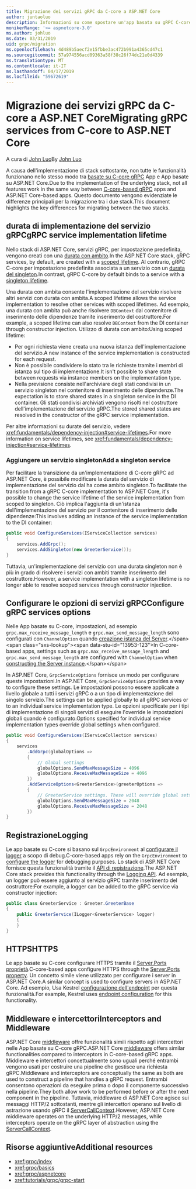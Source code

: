 ```yaml
---
title: Migrazione dei servizi gRPC da C-core a ASP.NET Core
author: juntaoluo
description: Informazioni su come spostare un'app basata su gRPC C-core esistente per l'esecuzione all'inizio dello stack di ASP.NET Core.
monikerRange: '>= aspnetcore-3.0'
ms.author: johluo
ms.date: 03/31/2019
uid: grpc/migration
ms.openlocfilehash: 4d489b5aecf2e15fbbe3ac472b991a4365cd47c1
ms.sourcegitcommit: 57a974556acd09363a58f38c26f74dc21e0d4339
ms.translationtype: MT
ms.contentlocale: it-IT
ms.lasthandoff: 04/17/2019
ms.locfileid: "59672619"
---
```

# <a name="migrating-grpc-services-from-c-core-to-aspnet-core"></a><span data-ttu-id="13953-103">Migrazione dei servizi gRPC da C-core a ASP.NET Core</span><span class="sxs-lookup"><span data-stu-id="13953-103">Migrating gRPC services from C-core to ASP.NET Core</span></span>

<span data-ttu-id="13953-104">A cura di [John Luo](https://github.com/juntaoluo)</span><span class="sxs-lookup"><span data-stu-id="13953-104">By [John Luo](https://github.com/juntaoluo)</span></span>

<span data-ttu-id="13953-105">A causa dell'implementazione di stack sottostante, non tutte le funzionalità funzionano nello stesso modo tra [basate su C-core gRPC](https://grpc.io/blog/grpc-stacks) App e App basate su ASP.NET Core.</span><span class="sxs-lookup"><span data-stu-id="13953-105">Due to the implementation of the underlying stack, not all features work in the same way between [C-core-based gRPC](https://grpc.io/blog/grpc-stacks) apps and ASP.NET Core-based apps.</span></span> <span data-ttu-id="13953-106">Questo documento vengono evidenziate le differenze principali per la migrazione tra i due stack.</span><span class="sxs-lookup"><span data-stu-id="13953-106">This document highlights the key differences for migrating between the two stacks.</span></span>

## <a name="grpc-service-implementation-lifetime"></a><span data-ttu-id="13953-107">durata di implementazione del servizio gRPC</span><span class="sxs-lookup"><span data-stu-id="13953-107">gRPC service implementation lifetime</span></span>

<span data-ttu-id="13953-108">Nello stack di ASP.NET Core, servizi gRPC, per impostazione predefinita, vengono creati con una [durata con ambito](xref:fundamentals/dependency-injection#service-lifetimes).</span><span class="sxs-lookup"><span data-stu-id="13953-108">In the ASP.NET Core stack, gRPC services, by default, are created with a [scoped lifetime](xref:fundamentals/dependency-injection#service-lifetimes).</span></span> <span data-ttu-id="13953-109">Al contrario, gRPC C-core per impostazione predefinita associata a un servizio con un [durata del singleton](xref:fundamentals/dependency-injection#service-lifetimes).</span><span class="sxs-lookup"><span data-stu-id="13953-109">In contrast, gRPC C-core by default binds to a service with a [singleton lifetime](xref:fundamentals/dependency-injection#service-lifetimes).</span></span>

<span data-ttu-id="13953-110">Una durata con ambita consente l'implementazione del servizio risolvere altri servizi con durata con ambita.</span><span class="sxs-lookup"><span data-stu-id="13953-110">A scoped lifetime allows the service implementation to resolve other services with scoped lifetimes.</span></span> <span data-ttu-id="13953-111">Ad esempio, una durata con ambita può anche risolvere `DBContext` dal contenitore di inserimento delle dipendenze tramite inserimento del costruttore.</span><span class="sxs-lookup"><span data-stu-id="13953-111">For example, a scoped lifetime can also resolve `DBContext` from the DI container through constructor injection.</span></span> <span data-ttu-id="13953-112">Utilizzo di durata con ambito:</span><span class="sxs-lookup"><span data-stu-id="13953-112">Using scoped lifetime:</span></span>

* <span data-ttu-id="13953-113">Per ogni richiesta viene creata una nuova istanza dell'implementazione del servizio.</span><span class="sxs-lookup"><span data-stu-id="13953-113">A new instance of the service implementation is constructed for each request.</span></span>
* <span data-ttu-id="13953-114">Non è possibile condividere lo stato tra le richieste tramite i membri di istanza sul tipo di implementazione.</span><span class="sxs-lookup"><span data-stu-id="13953-114">It isn't possible to share state between requests via instance members on the implementation type.</span></span>
* <span data-ttu-id="13953-115">Nella previsione consiste nell'archiviare degli stati condivisi in un servizio singleton nel contenitore di inserimento delle dipendenze.</span><span class="sxs-lookup"><span data-stu-id="13953-115">The expectation is to store shared states in a singleton service in the DI container.</span></span> <span data-ttu-id="13953-116">Gli stati condivisi archiviati vengono risolti nel costruttore dell'implementazione del servizio gRPC.</span><span class="sxs-lookup"><span data-stu-id="13953-116">The stored shared states are resolved in the constructor of the gRPC service implementation.</span></span>

<span data-ttu-id="13953-117">Per altre informazioni su durate del servizio, vedere <xref:fundamentals/dependency-injection#service-lifetimes>.</span><span class="sxs-lookup"><span data-stu-id="13953-117">For more information on service lifetimes, see <xref:fundamentals/dependency-injection#service-lifetimes>.</span></span>

### <a name="add-a-singleton-service"></a><span data-ttu-id="13953-118">Aggiungere un servizio singleton</span><span class="sxs-lookup"><span data-stu-id="13953-118">Add a singleton service</span></span>

<span data-ttu-id="13953-119">Per facilitare la transizione da un'implementazione di C-core gRPC ad ASP.NET Core, è possibile modificare la durata del servizio di implementazione del servizio dal ha come ambito singleton.</span><span class="sxs-lookup"><span data-stu-id="13953-119">To facilitate the transition from a gRPC C-core implementation to ASP.NET Core, it's possible to change the service lifetime of the service implementation from scoped to singleton.</span></span> <span data-ttu-id="13953-120">Ciò implica l'aggiunta di un'istanza dell'implementazione del servizio per il contenitore di inserimento delle dipendenze:</span><span class="sxs-lookup"><span data-stu-id="13953-120">This involves adding an instance of the service implementation to the DI container:</span></span>

```csharp
public void ConfigureServices(IServiceCollection services)
{
    services.AddGrpc();
    services.AddSingleton(new GreeterService());
}
```

<span data-ttu-id="13953-121">Tuttavia, un'implementazione del servizio con una durata singleton non è più in grado di risolvere i servizi con ambiti tramite inserimento del costruttore.</span><span class="sxs-lookup"><span data-stu-id="13953-121">However, a service implementation with a singleton lifetime is no longer able to resolve scoped services through constructor injection.</span></span>

## <a name="configure-grpc-services-options"></a><span data-ttu-id="13953-122">Configurare le opzioni di servizi gRPC</span><span class="sxs-lookup"><span data-stu-id="13953-122">Configure gRPC services options</span></span>

<span data-ttu-id="13953-123">Nelle App basate su C-core, impostazioni, ad esempio `grpc.max_receive_message_length` e `grpc.max_send_message_length` sono configurati con `ChannelOption` quando [creazione istanza del Server](https://grpc.io/grpc/csharp/api/Grpc.Core.Server.html#Grpc_Core_Server__ctor_System_Collections_Generic_IEnumerable_Grpc_Core_ChannelOption__).</span><span class="sxs-lookup"><span data-stu-id="13953-123">In C-core-based apps, settings such as `grpc.max_receive_message_length` and `grpc.max_send_message_length` are configured with `ChannelOption` when [constructing the Server instance](https://grpc.io/grpc/csharp/api/Grpc.Core.Server.html#Grpc_Core_Server__ctor_System_Collections_Generic_IEnumerable_Grpc_Core_ChannelOption__).</span></span>

<span data-ttu-id="13953-124">In ASP.NET Core, `GrpcServiceOptions` fornisce un modo per configurare queste impostazioni.</span><span class="sxs-lookup"><span data-stu-id="13953-124">In ASP.NET Core, `GrpcServiceOptions` provides a way to configure these settings.</span></span> <span data-ttu-id="13953-125">Le impostazioni possono essere applicate a livello globale a tutti i servizi gRPC o a un tipo di implementazione del singolo servizio.</span><span class="sxs-lookup"><span data-stu-id="13953-125">The settings can be applied globally to all gRPC services or to an individual service implementation type.</span></span> <span data-ttu-id="13953-126">Le opzioni specificate per i tipi di implementazione di singoli servizi di eseguire l'override le impostazioni globali quando è configurato.</span><span class="sxs-lookup"><span data-stu-id="13953-126">Options specified for individual service implementation types override global settings when configured.</span></span>

```csharp
public void ConfigureServices(IServiceCollection services)
{
    services
        .AddGrpc(globalOptions =>
        {
            // Global settings
            globalOptions.SendMaxMessageSize = 4096
            globalOptions.ReceiveMaxMessageSize = 4096
        })
        .AddServiceOptions<GreeterService>(greeterOptions =>
        {
            // GreeterService settings. These will override global settings
            globalOptions.SendMaxMessageSize = 2048
            globalOptions.ReceiveMaxMessageSize = 2048
        })
}
```

## <a name="logging"></a><span data-ttu-id="13953-127">Registrazione</span><span class="sxs-lookup"><span data-stu-id="13953-127">Logging</span></span>

<span data-ttu-id="13953-128">Le app basate su C-core si basano sul `GrpcEnvironment` al [configurare il logger](https://grpc.io/grpc/csharp/api/Grpc.Core.GrpcEnvironment.html?q=size#Grpc_Core_GrpcEnvironment_SetLogger_Grpc_Core_Logging_ILogger_) a scopo di debug.</span><span class="sxs-lookup"><span data-stu-id="13953-128">C-core-based apps rely on the `GrpcEnvironment` to [configure the logger](https://grpc.io/grpc/csharp/api/Grpc.Core.GrpcEnvironment.html?q=size#Grpc_Core_GrpcEnvironment_SetLogger_Grpc_Core_Logging_ILogger_) for debugging purposes.</span></span> <span data-ttu-id="13953-129">Lo stack di ASP.NET Core fornisce questa funzionalità tramite il [API di registrazione](xref:fundamentals/logging/index).</span><span class="sxs-lookup"><span data-stu-id="13953-129">The ASP.NET Core stack provides this functionality through the [Logging API](xref:fundamentals/logging/index).</span></span> <span data-ttu-id="13953-130">Ad esempio, un logger può essere aggiunto al servizio gRPC tramite inserimento del costruttore:</span><span class="sxs-lookup"><span data-stu-id="13953-130">For example, a logger can be added to the gRPC service via constructor injection:</span></span>

```csharp
public class GreeterService : Greeter.GreeterBase
{
    public GreeterService(ILogger<GreeterService> logger)
    {
    }
}
```

## <a name="https"></a><span data-ttu-id="13953-131">HTTPS</span><span class="sxs-lookup"><span data-stu-id="13953-131">HTTPS</span></span>

<span data-ttu-id="13953-132">Le app basate su C-core configurare HTTPS tramite il [Server.Ports proprietà](https://grpc.io/grpc/csharp/api/Grpc.Core.Server.html#Grpc_Core_Server_Ports).</span><span class="sxs-lookup"><span data-stu-id="13953-132">C-core-based apps configure HTTPS through the [Server.Ports property](https://grpc.io/grpc/csharp/api/Grpc.Core.Server.html#Grpc_Core_Server_Ports).</span></span> <span data-ttu-id="13953-133">Un concetto simile viene utilizzato per configurare i server in ASP.NET Core.</span><span class="sxs-lookup"><span data-stu-id="13953-133">A similar concept is used to configure servers in ASP.NET Core.</span></span> <span data-ttu-id="13953-134">Ad esempio, Usa Kestrel [configurazione dell'endpoint](xref:fundamentals/servers/kestrel#endpoint-configuration) per questa funzionalità.</span><span class="sxs-lookup"><span data-stu-id="13953-134">For example, Kestrel uses [endpoint configuration](xref:fundamentals/servers/kestrel#endpoint-configuration) for this functionality.</span></span>

## <a name="interceptors-and-middleware"></a><span data-ttu-id="13953-135">Middleware e intercettori</span><span class="sxs-lookup"><span data-stu-id="13953-135">Interceptors and Middleware</span></span>

<span data-ttu-id="13953-136">ASP.NET Core [middleware](xref:fundamentals/middleware/index) offre funzionalità simili rispetto agli intercettori nelle App basate su C-core gRPC.</span><span class="sxs-lookup"><span data-stu-id="13953-136">ASP.NET Core [middleware](xref:fundamentals/middleware/index) offers similar functionalities compared to interceptors in C-core-based gRPC apps.</span></span> <span data-ttu-id="13953-137">Middleware e intercettori concettualmente sono uguali perché entrambi vengono usati per costruire una pipeline che gestisce una richiesta gRPC.</span><span class="sxs-lookup"><span data-stu-id="13953-137">Middleware and interceptors are conceptually the same as both are used to construct a pipeline that handles a gRPC request.</span></span> <span data-ttu-id="13953-138">Entrambi consentono operazioni da eseguire prima o dopo il componente successivo nella pipeline.</span><span class="sxs-lookup"><span data-stu-id="13953-138">They both allow work to be performed before or after the next component in the pipeline.</span></span> <span data-ttu-id="13953-139">Tuttavia, middleware di ASP.NET Core agisce sui messaggi HTTP/2 sottostanti, mentre gli intercettori operano sul livello di astrazione usando gRPC il [ServerCallContext](https://grpc.io/grpc/csharp/api/Grpc.Core.ServerCallContext.html).</span><span class="sxs-lookup"><span data-stu-id="13953-139">However, ASP.NET Core middleware operates on the underlying HTTP/2 messages, while interceptors operate on the gRPC layer of abstraction using the [ServerCallContext](https://grpc.io/grpc/csharp/api/Grpc.Core.ServerCallContext.html).</span></span>

## <a name="additional-resources"></a><span data-ttu-id="13953-140">Risorse aggiuntive</span><span class="sxs-lookup"><span data-stu-id="13953-140">Additional resources</span></span>

* <xref:grpc/index>
* <xref:grpc/basics>
* <xref:grpc/aspnetcore>
* <xref:tutorials/grpc/grpc-start>
